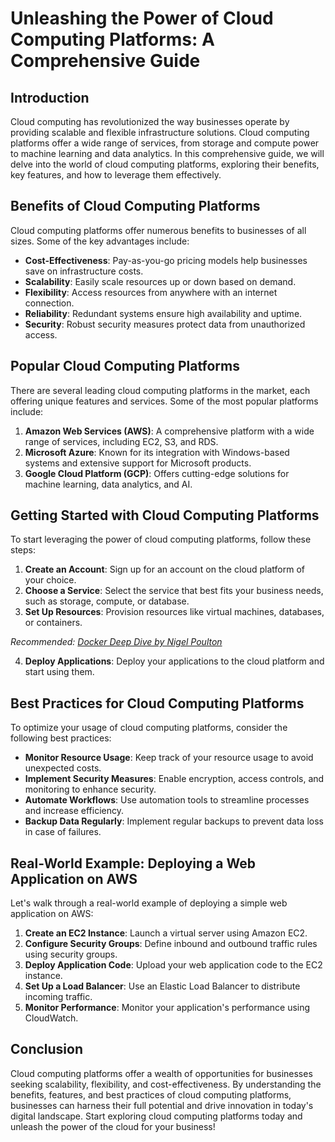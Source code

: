 # Unleashing the Power of Cloud Computing Platforms: A Comprehensive Guide

## Introduction

Cloud computing has revolutionized the way businesses operate by providing scalable and flexible infrastructure solutions. Cloud computing platforms offer a wide range of services, from storage and compute power to machine learning and data analytics. In this comprehensive guide, we will delve into the world of cloud computing platforms, exploring their benefits, key features, and how to leverage them effectively.

## Benefits of Cloud Computing Platforms

Cloud computing platforms offer numerous benefits to businesses of all sizes. Some of the key advantages include:

- **Cost-Effectiveness**: Pay-as-you-go pricing models help businesses save on infrastructure costs.
- **Scalability**: Easily scale resources up or down based on demand.
- **Flexibility**: Access resources from anywhere with an internet connection.
- **Reliability**: Redundant systems ensure high availability and uptime.
- **Security**: Robust security measures protect data from unauthorized access.

## Popular Cloud Computing Platforms

There are several leading cloud computing platforms in the market, each offering unique features and services. Some of the most popular platforms include:

1. **Amazon Web Services (AWS)**: A comprehensive platform with a wide range of services, including EC2, S3, and RDS.
2. **Microsoft Azure**: Known for its integration with Windows-based systems and extensive support for Microsoft products.
3. **Google Cloud Platform (GCP)**: Offers cutting-edge solutions for machine learning, data analytics, and AI.

## Getting Started with Cloud Computing Platforms

To start leveraging the power of cloud computing platforms, follow these steps:

1. **Create an Account**: Sign up for an account on the cloud platform of your choice.
2. **Choose a Service**: Select the service that best fits your business needs, such as storage, compute, or database.
3. **Set Up Resources**: Provision resources like virtual machines, databases, or containers.

*Recommended: <a href="https://amazon.com/dp/B0816Q9F6Z?tag=aiblogcontent-20" target="_blank" rel="nofollow sponsored">Docker Deep Dive by Nigel Poulton</a>*

4. **Deploy Applications**: Deploy your applications to the cloud platform and start using them.

## Best Practices for Cloud Computing Platforms

To optimize your usage of cloud computing platforms, consider the following best practices:

- **Monitor Resource Usage**: Keep track of your resource usage to avoid unexpected costs.
- **Implement Security Measures**: Enable encryption, access controls, and monitoring to enhance security.
- **Automate Workflows**: Use automation tools to streamline processes and increase efficiency.
- **Backup Data Regularly**: Implement regular backups to prevent data loss in case of failures.

## Real-World Example: Deploying a Web Application on AWS

Let's walk through a real-world example of deploying a simple web application on AWS:

1. **Create an EC2 Instance**: Launch a virtual server using Amazon EC2.
2. **Configure Security Groups**: Define inbound and outbound traffic rules using security groups.
3. **Deploy Application Code**: Upload your web application code to the EC2 instance.
4. **Set Up a Load Balancer**: Use an Elastic Load Balancer to distribute incoming traffic.
5. **Monitor Performance**: Monitor your application's performance using CloudWatch.

## Conclusion

Cloud computing platforms offer a wealth of opportunities for businesses seeking scalability, flexibility, and cost-effectiveness. By understanding the benefits, features, and best practices of cloud computing platforms, businesses can harness their full potential and drive innovation in today's digital landscape. Start exploring cloud computing platforms today and unleash the power of the cloud for your business!
